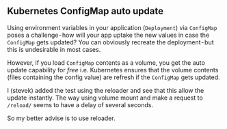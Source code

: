 ## Kubernetes ConfigMap auto update

Using environment variables in your application (`Deployment`) via `ConfigMap` poses a challenge - how will your app uptake the new values in case the `ConfigMap` gets updated? You can obviously recreate the deployment - but this is undesirable in most cases.

However, if you load `ConfigMap` contents as a volume, you get the auto update capability for *free* i.e. Kubernetes ensures that the volume contents (files containing the config value) are refresh if the `ConfigMap` gets updated.

I (stevek) added the test using the reloader and see that this allow the update instantly. The way using volume
mount and make a request to `/reload/` seems to have a delay of several seconds.

So my better advise is to use reloader.
